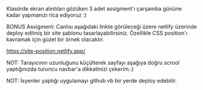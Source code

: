 Klasörde ekran alıntıları gözüken 3 adet assigment'ı çarşamba gününe kadar yapmanızı rica ediyoruz :)

BONUS Assigment: Canlısı aşağıdaki linkte görüleceği üzere netlify üzerinde deploy edilmiş bir site şablonu tasarlayabilirsiniz. Özellikle CSS position'ı kavramak için güzel bir örnek olacaktır.

https://site-position.netlify.app/

NOT: Tarayıcının uzunluğunu küçülterek sayfayı aşağıya doğru scrool yaptığınızda turuncu navbar'a dikkatinizi çekerim.:)

NOT: İsyenler yaptığı uygulamayı github vb bir yerde deploy edebilir.
